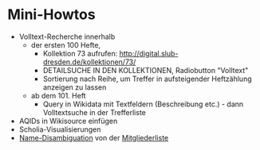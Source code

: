 
# Mini-Howtos

* Volltext-Recherche innerhalb
  * der ersten 100 Hefte,
    - Kollektion 73 aufrufen: http://digital.slub-dresden.de/kollektionen/73/
    - DETAILSUCHE IN DEN KOLLEKTIONEN, Radiobutton "Volltext"
    - Sortierung nach Reihe, um Treffer in aufsteigender Heftzählung anzeigen zu lassen
  * ab dem 101. Heft
    - Query in Wikidata mit Textfeldern (Beschreibung etc.) - dann Volltextsuche in der Trefferliste
* AQIDs in Wikisource einfügen
* Scholia-Visualisierungen
* [Name-Disambiguation](https://en.wikipedia.org/wiki/Author_name_disambiguation) von der [Mitgliederliste](Mitgliederliste.md)
